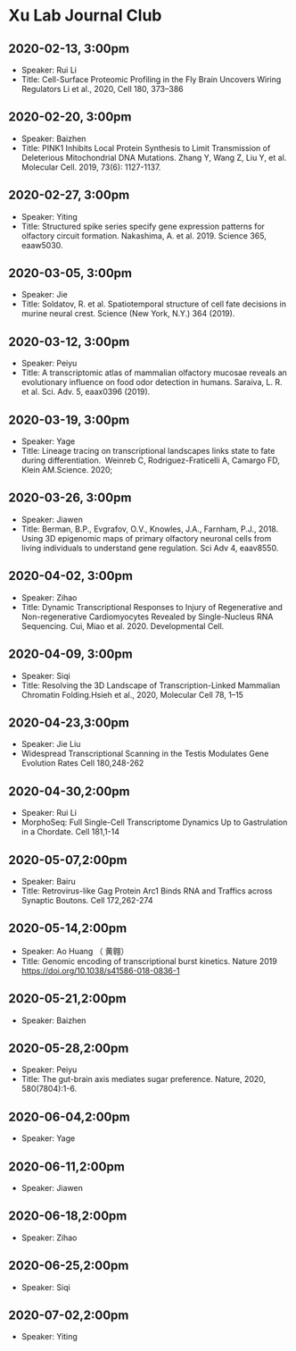 # Xu Lab Journal Club 

## 2020-02-13, 3:00pm
* Speaker: Rui Li
* Title: Cell-Surface Proteomic Profiling in the Fly Brain Uncovers Wiring Regulators 
  Li et al., 2020, Cell 180, 373–386

## 2020-02-20, 3:00pm
* Speaker: Baizhen 
* Title: PINK1 Inhibits Local Protein Synthesis to Limit Transmission of Deleterious Mitochondrial DNA Mutations. 
  Zhang Y, Wang Z, Liu Y, et al. Molecular Cell. 2019, 73(6): 1127-1137.

## 2020-02-27, 3:00pm
* Speaker: Yiting 
* Title: Structured spike series specify gene expression patterns for olfactory circuit formation. Nakashima, A. et al. 2019. Science 365, eaaw5030.

## 2020-03-05, 3:00pm
* Speaker: Jie 
* Title: Soldatov, R. et al. Spatiotemporal structure of cell fate decisions in murine neural crest. Science (New York, N.Y.) 364 (2019).

## 2020-03-12, 3:00pm
* Speaker: Peiyu 
* Title:  A transcriptomic atlas of mammalian olfactory mucosae reveals an evolutionary influence on food odor detection in humans.
  Saraiva, L. R. et al. Sci. Adv. 5, eaax0396 (2019).
  
## 2020-03-19, 3:00pm
* Speaker: Yage 
* Title:  Lineage tracing on transcriptional landscapes links state to fate during differentiation. 
  Weinreb C, Rodriguez-Fraticelli A, Camargo FD, Klein AM.Science. 2020;

## 2020-03-26, 3:00pm
* Speaker: Jiawen 
* Title: Berman, B.P., Evgrafov, O.V., Knowles, J.A., Farnham, P.J., 2018. Using 3D epigenomic maps of primary olfactory neuronal cells from living individuals to understand gene regulation. Sci Adv 4, eaav8550.

## 2020-04-02, 3:00pm
* Speaker: Zihao 
* Title: Dynamic Transcriptional Responses to Injury of Regenerative and Non-regenerative Cardiomyocytes Revealed by Single-Nucleus RNA Sequencing. Cui, Miao et al. 2020. Developmental Cell.

## 2020-04-09, 3:00pm
* Speaker: Siqi 
* Title: Resolving the 3D Landscape of Transcription-Linked Mammalian Chromatin Folding.Hsieh et al., 2020, Molecular Cell 78, 1–15

## 2020-04-23,3:00pm
* Speaker: Jie Liu
* Widespread Transcriptional Scanning in the Testis Modulates Gene Evolution Rates Cell 180,248-262

## 2020-04-30,2:00pm
* Speaker: Rui Li
*  MorphoSeq: Full Single-Cell Transcriptome Dynamics Up to Gastrulation in a Chordate. Cell 181,1-14

## 2020-05-07,2:00pm
* Speaker: Bairu
* Title: Retrovirus-like Gag Protein Arc1 Binds RNA and Traffics across Synaptic Boutons. Cell 172,262-274

## 2020-05-14,2:00pm
* Speaker: Ao Huang  （ 黄翱）
* Title: Genomic encoding of transcriptional burst kinetics. Nature 2019 https://doi.org/10.1038/s41586-018-0836-1

## 2020-05-21,2:00pm
* Speaker: Baizhen 

## 2020-05-28,2:00pm
* Speaker: Peiyu 
* Title: The gut-brain axis mediates sugar preference. Nature, 2020, 580(7804):1-6. 

## 2020-06-04,2:00pm
* Speaker: Yage 

## 2020-06-11,2:00pm
* Speaker: Jiawen 

## 2020-06-18,2:00pm
* Speaker: Zihao 

## 2020-06-25,2:00pm
* Speaker: Siqi 

## 2020-07-02,2:00pm 
* Speaker: Yiting 


